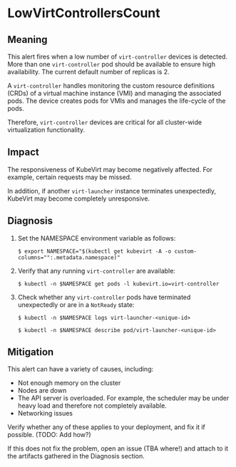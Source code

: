 # LowVirtControllersCount

## Meaning

This alert fires when a low number of `virt-controller` devices is detected. More than one `virt-controller` pod should be available to ensure high availability. The current default number of replicas is 2.

A `virt-controller` handles monitoring the custom resource definitions (CRDs) of a virtual machine instance (VMI) and managing the associated pods. The device creates pods for VMIs and manages the life-cycle of the pods.

Therefore, `virt-controller` devices are critical for all cluster-wide virtualization functionality. 

## Impact

The responsiveness of KubeVirt may become negatively affected. For example, certain requests may be missed.

In addition, if another `virt-launcher` instance terminates unexpectedly, KubeVirt may become completely unresponsive.

## Diagnosis
1. Set the NAMESPACE environment variable as follows:
    ```
    $ export NAMESPACE="$(kubectl get kubevirt -A -o custom-columns="":.metadata.namespace)"
    ```

2. Verify that any running `virt-controller` are available:
    ```
    $ kubectl -n $NAMESPACE get pods -l kubevirt.io=virt-controller
    ```

3. Check whether any `virt-controller` pods have terminated unexpectedly or are in a `NotReady` state:
    ```
    $ kubectl -n $NAMESPACE logs virt-launcher-<unique-id>
    ```
    ```
    $ kubectl -n $NAMESPACE describe pod/virt-launcher-<unique-id>
    ```

## Mitigation

This alert can have a variety of causes, including:

- Not enough memory on the cluster
- Nodes are down
- The API server is overloaded. For example, the scheduler may be under heavy load and therefore not completely available.
- Networking issues

Verify whether any of these applies to your deployment, and fix it if possible. (TODO: Add how?)

If this does not fix the problem, open an issue (TBA where!) and attach to it the artifacts gathered in the Diagnosis section.